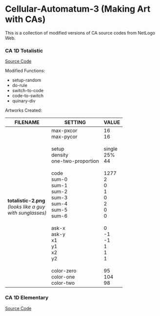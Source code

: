 # Cellular-Automatum-3 (Making Art with CAs)

This is a collection of modified versions of CA source codes from NetLogo Web. 

### CA 1D Totalistic
[Source Code](http://www.netlogoweb.org/launch#http://www.netlogoweb.org/assets/modelslib/Sample%20Models/Computer%20Science/Cellular%20Automata/CA%201D%20Totalistic.nlogo)

Modified Functions: 
- setup-random
- do-rule
- switch-to-code
- code-to-switch
- quinary-div

Artworks Created:

|        FILENAME        |        SETTING         |        VALUE        |
|------------------------|------------------------|---------------------|
|     **totalistic-2.png** <br/> *(looks like a guy <br/> with sunglasses)* | max-pxcor <br/> max-pycor <br/> <br/>                                                                                                                                  setup <br/> density <br/> one-two-proportion <br/> <br/> code <br/>                                                                                                    sum-0 <br/> sum-1 <br/> sum-2 <br/> sum-3 <br/> sum-4 <br/> sum-5 <br/> sum-6 <br/> <br/>                                                                              ask-x <br/> ask-y <br/>       x1 <br/> y1 <br/>       x2 <br/> y2 <br/><br/>                                                                                            color-zero <br/> color-one <br/> color-two           |                                                                                                                                                                                                                                                                                          16 <br/> 16 <br/><br/>                                                                                                                                                  single <br/> 25% <br/> 44 <br/><br/> 1277 <br/>                                                                                                                        2 <br/> 0 <br/> 1 <br/> 0 <br/> 2 <br/> 0 <br/> 0 <br/><br/>                                                                                                            0 <br/> -1 <br/>        -1 <br/> 1        <br/> 1 <br/> 1 <br/><br/>                                                                                                    95 <br/> 104 <br/> 98               |



      

### CA 1D Elementary
[Source Code](http://www.netlogoweb.org/launch#http://www.netlogoweb.org/assets/modelslib/Sample%20Models/Computer%20Science/Cellular%20Automata/CA%201D%20Elementary.nlogo)
